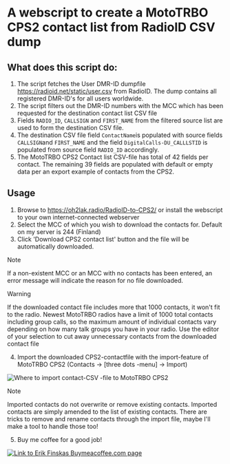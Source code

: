 # A webscript to create a MotoTRBO CPS2 contact list from RadioID CSV dump
## What does this script do:
1. The script fetches the User DMR-ID dumpfile https://radioid.net/static/user.csv from RadioID. The dump contains all registered DMR-ID's for all users worldwide.
2. The script filters out the DMR-ID numbers with the MCC which has been requested for the destination contact list CSV file
3. Fields `RADIO_ID`, `CALLSIGN` and `FIRST_NAME` from the filtered source list are used to form the destination CSV file.
4. The destination CSV file field `ContactName`is populated with source fields `CALLSIGN`and `FIRST_NAME` and the field `DigitalCalls-DU_CALLLSTID` is populated from source field `RADIO_ID` accordingly.
5. The MotoTRBO CPS2 Contact list CSV-file has total of 42 fields per contact. The remaining 39 fields are populated with default or empty data per an export example of contacts from the CPS2.

## Usage
1. Browse to https://oh2lak.radio/RadioID-to-CPS2/ or install the webscript to your own internet-connected webserver
2. Select the MCC of which you wish to download the contacts for. Default on my server is 244 (Finland)
3. Click 'Download CPS2 contact list' button and the file will be automatically downloaded.

>[!NOTE]
>If a non-existent MCC or an MCC with no contacts has been entered, an error message will indicate the reason for no file downloaded.

> [!WARNING]
> If the downloaded contact file includes more that 1000 contacts, it won't fit to the radio. Newest MotoTRBO radios have a limit of 1000 total contacts including group calls, so the maximum amount of individual contacts vary depending on how many talk groups you have in your radio.
> Use the editor of your selection to cut away unnecessary contacts from the downloaded contact file 

4. Import the downloaded CPS2-contactfile with the import-feature of MotoTRBO CPS2 (Contacts -> [three dots -menu] -> Import)

![Where to import contact-CSV -file to MotoTRBO CPS2](https://github.com/user-attachments/assets/c1ab112e-0e63-4053-9a9f-4ce5e012ebb8)

>[!NOTE]
>Imported contacts do not overwrite or remove existing contacts. Imported contacts are simply amended to the list of existing contacts. There are tricks to remove and rename contacts through the import file, maybe I'll make a tool to handle those too!

5. Buy me coffee for a good job!

[![Link to Erik Finskas Buymeacoffee.com page](https://github.com/user-attachments/assets/d1c9cd92-d4f9-4b87-a142-93a200ad88ea)](https://buymeacoffee.com/erikfinskas)
